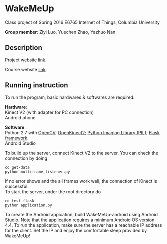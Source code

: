 # WakeMeUp
Class project of Spring 2016 E6765 Internet of Things, Columbia University

__Group member__: Ziyi Luo, Yuechen Zhao, Yazhuo Nan

Description
-----------
Project website [link](http://iotcolumbia2016tue4.weebly.com/).

Course website [link](http://iotcolumbia.weebly.com/).

Running instruction
-----------
To run the program, basic hardwares & softwares are required:


__Hardware__: <br /> 
Kinect V2 (with adapter for PC connection) <br /> 
Android phone

__Software__: <br /> 
Python 2.7 with [OpenCV](http://opencv.org/); [OpenKinect2](https://github.com/OpenKinect/libfreenect2); [Python Imaging Library (PIL)](http://www.pythonware.com/products/pil/); [Flask framework](http://flask.pocoo.org/). <br /> 
Android Studio <br />

To build up the server, connect Kinect V2 to the server. You can check the connection by doing
```
cd get-data
python multiframe_listener.py
```
If no error shows and the all frames work well, the connection of Kinect is successful. <br /> 
To start the server, under the root directory do
```
cd test-flask
python application.py
```
To create the Android appication, build WakeMeUp-android using Android Studio. Note that the application requires a minimum Android OS version 4.4.
To run the application, make sure the server has a reachable IP address for the client. Set the IP and enjoy the comfortable sleep provided by WakeMeUp!

